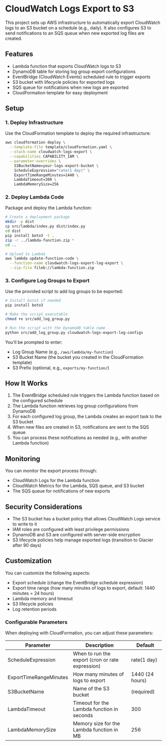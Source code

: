 # CloudWatch Logs Export to S3

This project sets up AWS infrastructure to automatically export CloudWatch logs to an S3 bucket on a schedule (e.g., daily). It also configures S3 to send notifications to an SQS queue when new exported log files are created.

## Features

- Lambda function that exports CloudWatch logs to S3
- DynamoDB table for storing log group export configurations
- EventBridge (CloudWatch Events) scheduled rule to trigger exports
- S3 bucket with lifecycle policies for exported logs
- SQS queue for notifications when new logs are exported
- CloudFormation template for easy deployment

## Setup

### 1. Deploy Infrastructure

Use the CloudFormation template to deploy the required infrastructure:

```bash
aws cloudformation deploy \
  --template-file template/cloudformation.yaml \
  --stack-name cloudwatch-logs-export \
  --capabilities CAPABILITY_IAM \
  --parameter-overrides \
    S3BucketName=your-logs-export-bucket \
    ScheduleExpression="rate(1 day)" \
    ExportTimeRangeMinutes=1440 \
    LambdaTimeout=300 \
    LambdaMemorySize=256
```

### 2. Deploy Lambda Code

Package and deploy the Lambda function:

```bash
# Create a deployment package
mkdir -p dist
cp src/lambda/index.py dist/index.py
cd dist
pip install boto3 -t .
zip -r ../lambda-function.zip *
cd ..

# Upload to Lambda
aws lambda update-function-code \
  --function-name cloudwatch-logs-export-log-export \
  --zip-file fileb://lambda-function.zip
```

### 3. Configure Log Groups to Export

Use the provided script to add log groups to be exported:

```bash
# Install boto3 if needed
pip install boto3

# Make the script executable
chmod +x src/add_log_group.py

# Run the script with the DynamoDB table name
python src/add_log_group.py cloudwatch-logs-export-log-configs
```

You'll be prompted to enter:
- Log Group Name (e.g., `/aws/lambda/my-function`)
- S3 Bucket Name (the bucket you created in the CloudFormation template)
- S3 Prefix (optional, e.g., `exports/my-function/`)

## How It Works

1. The EventBridge scheduled rule triggers the Lambda function based on the configured schedule
2. The Lambda function retrieves log group configurations from DynamoDB
3. For each configured log group, the Lambda creates an export task to the S3 bucket
4. When new files are created in S3, notifications are sent to the SQS queue
5. You can process these notifications as needed (e.g., with another Lambda function)

## Monitoring

You can monitor the export process through:

- CloudWatch Logs for the Lambda function
- CloudWatch Metrics for the Lambda, SQS queue, and S3 bucket
- The SQS queue for notifications of new exports

## Security Considerations

- The S3 bucket has a bucket policy that allows CloudWatch Logs service to write to it
- IAM roles are configured with least privilege permissions
- DynamoDB and S3 are configured with server-side encryption
- S3 lifecycle policies help manage exported logs (transition to Glacier after 90 days)

## Customization

You can customize the following aspects:
- Export schedule (change the EventBridge schedule expression)
- Export time range (how many minutes of logs to export, default: 1440 minutes = 24 hours)
- Lambda memory and timeout
- S3 lifecycle policies
- Log retention periods

### Configurable Parameters

When deploying with CloudFormation, you can adjust these parameters:

| Parameter | Description | Default |
|-----------|-------------|---------|
| ScheduleExpression | When to run the export (cron or rate expression) | rate(1 day) |
| ExportTimeRangeMinutes | How many minutes of logs to export | 1440 (24 hours) |
| S3BucketName | Name of the S3 bucket | (required) |
| LambdaTimeout | Timeout for the Lambda function in seconds | 300 |
| LambdaMemorySize | Memory size for the Lambda function in MB | 256 |